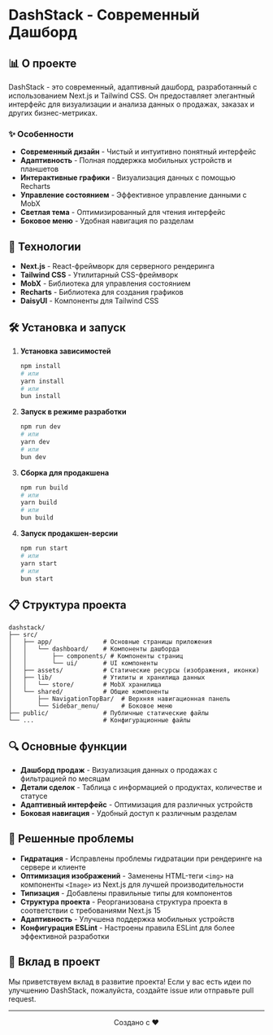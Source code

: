 # DashStack - Современный Дашборд

## 📊 О проекте

DashStack - это современный, адаптивный дашборд, разработанный с использованием Next.js и Tailwind CSS. Он предоставляет элегантный интерфейс для визуализации и анализа данных о продажах, заказах и других бизнес-метриках.

### ✨ Особенности

- **Современный дизайн** - Чистый и интуитивно понятный интерфейс
- **Адаптивность** - Полная поддержка мобильных устройств и планшетов
- **Интерактивные графики** - Визуализация данных с помощью Recharts
- **Управление состоянием** - Эффективное управление данными с MobX
- **Светлая тема** - Оптимизированный для чтения интерфейс
- **Боковое меню** - Удобная навигация по разделам

## 🚀 Технологии

- **Next.js** - React-фреймворк для серверного рендеринга
- **Tailwind CSS** - Утилитарный CSS-фреймворк
- **MobX** - Библиотека для управления состоянием
- **Recharts** - Библиотека для создания графиков
- **DaisyUI** - Компоненты для Tailwind CSS

## 🛠️ Установка и запуск

1. **Установка зависимостей**
   ```bash
   npm install
   # или
   yarn install
   # или
   bun install
   ```

2. **Запуск в режиме разработки**
   ```bash
   npm run dev
   # или
   yarn dev
   # или
   bun dev
   ```

3. **Сборка для продакшена**
   ```bash
   npm run build
   # или
   yarn build
   # или
   bun build
   ```

4. **Запуск продакшен-версии**
   ```bash
   npm run start
   # или
   yarn start
   # или
   bun start
   ```

## 📋 Структура проекта

```
dashstack/
├── src/
│   ├── app/              # Основные страницы приложения
│   │   └── dashboard/    # Компоненты дашборда
│   │       ├── components/ # Компоненты страниц
│   │       └── ui/       # UI компоненты
│   ├── assets/           # Статические ресурсы (изображения, иконки)
│   ├── lib/              # Утилиты и хранилища данных
│   │   └── store/        # MobX хранилища
│   └── shared/           # Общие компоненты
│       ├── NavigationTopBar/  # Верхняя навигационная панель
│       └── Sidebar_menu/      # Боковое меню
├── public/               # Публичные статические файлы
└── ...                   # Конфигурационные файлы
```

## 🔍 Основные функции

- **Дашборд продаж** - Визуализация данных о продажах с фильтрацией по месяцам
- **Детали сделок** - Таблица с информацией о продуктах, количестве и статусе
- **Адаптивный интерфейс** - Оптимизация для различных устройств
- **Боковая навигация** - Удобный доступ к различным разделам

## 🔧 Решенные проблемы

- **Гидратация** - Исправлены проблемы гидратации при рендеринге на сервере и клиенте
- **Оптимизация изображений** - Заменены HTML-теги `<img>` на компоненты `<Image>` из Next.js для лучшей производительности
- **Типизация** - Добавлены правильные типы для компонентов
- **Структура проекта** - Реорганизована структура проекта в соответствии с требованиями Next.js 15
- **Адаптивность** - Улучшена поддержка мобильных устройств
- **Конфигурация ESLint** - Настроены правила ESLint для более эффективной разработки

## 🤝 Вклад в проект

Мы приветствуем вклад в развитие проекта! Если у вас есть идеи по улучшению DashStack, пожалуйста, создайте issue или отправьте pull request.

---

<div align="center">
  <p>Создано с ❤️</p>
</div>
